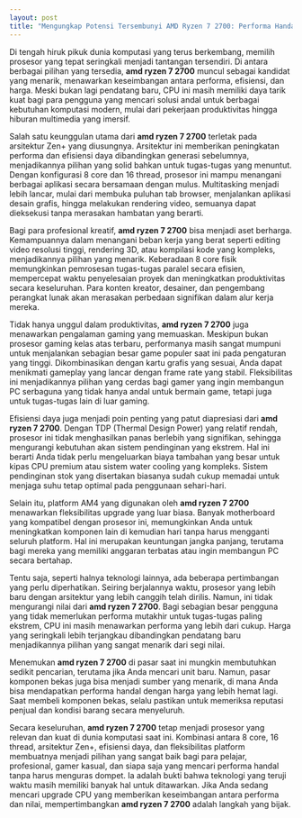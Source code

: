 ```yaml
---
layout: post
title: "Mengungkap Potensi Tersembunyi AMD Ryzen 7 2700: Performa Handal untuk Kebutuhan Modern"
---
```


Di tengah hiruk pikuk dunia komputasi yang terus berkembang, memilih prosesor yang tepat seringkali menjadi tantangan tersendiri. Di antara berbagai pilihan yang tersedia, **amd ryzen 7 2700** muncul sebagai kandidat yang menarik, menawarkan keseimbangan antara performa, efisiensi, dan harga. Meski bukan lagi pendatang baru, CPU ini masih memiliki daya tarik kuat bagi para pengguna yang mencari solusi andal untuk berbagai kebutuhan komputasi modern, mulai dari pekerjaan produktivitas hingga hiburan multimedia yang imersif.

Salah satu keunggulan utama dari **amd ryzen 7 2700** terletak pada arsitektur Zen+ yang diusungnya. Arsitektur ini memberikan peningkatan performa dan efisiensi daya dibandingkan generasi sebelumnya, menjadikannya pilihan yang solid bahkan untuk tugas-tugas yang menuntut. Dengan konfigurasi 8 core dan 16 thread, prosesor ini mampu menangani berbagai aplikasi secara bersamaan dengan mulus. Multitasking menjadi lebih lancar, mulai dari membuka puluhan tab browser, menjalankan aplikasi desain grafis, hingga melakukan rendering video, semuanya dapat dieksekusi tanpa merasakan hambatan yang berarti.

Bagi para profesional kreatif, **amd ryzen 7 2700** bisa menjadi aset berharga. Kemampuannya dalam menangani beban kerja yang berat seperti editing video resolusi tinggi, rendering 3D, atau kompilasi kode yang kompleks, menjadikannya pilihan yang menarik. Keberadaan 8 core fisik memungkinkan pemrosesan tugas-tugas paralel secara efisien, mempercepat waktu penyelesaian proyek dan meningkatkan produktivitas secara keseluruhan. Para konten kreator, desainer, dan pengembang perangkat lunak akan merasakan perbedaan signifikan dalam alur kerja mereka.

Tidak hanya unggul dalam produktivitas, **amd ryzen 7 2700** juga menawarkan pengalaman gaming yang memuaskan. Meskipun bukan prosesor gaming kelas atas terbaru, performanya masih sangat mumpuni untuk menjalankan sebagian besar game populer saat ini pada pengaturan yang tinggi. Dikombinasikan dengan kartu grafis yang sesuai, Anda dapat menikmati gameplay yang lancar dengan frame rate yang stabil. Fleksibilitas ini menjadikannya pilihan yang cerdas bagi gamer yang ingin membangun PC serbaguna yang tidak hanya andal untuk bermain game, tetapi juga untuk tugas-tugas lain di luar gaming.

Efisiensi daya juga menjadi poin penting yang patut diapresiasi dari **amd ryzen 7 2700**. Dengan TDP (Thermal Design Power) yang relatif rendah, prosesor ini tidak menghasilkan panas berlebih yang signifikan, sehingga mengurangi kebutuhan akan sistem pendinginan yang ekstrem. Hal ini berarti Anda tidak perlu mengeluarkan biaya tambahan yang besar untuk kipas CPU premium atau sistem water cooling yang kompleks. Sistem pendinginan stok yang disertakan biasanya sudah cukup memadai untuk menjaga suhu tetap optimal pada penggunaan sehari-hari.

Selain itu, platform AM4 yang digunakan oleh **amd ryzen 7 2700** menawarkan fleksibilitas upgrade yang luar biasa. Banyak motherboard yang kompatibel dengan prosesor ini, memungkinkan Anda untuk meningkatkan komponen lain di kemudian hari tanpa harus mengganti seluruh platform. Hal ini merupakan keuntungan jangka panjang, terutama bagi mereka yang memiliki anggaran terbatas atau ingin membangun PC secara bertahap.

Tentu saja, seperti halnya teknologi lainnya, ada beberapa pertimbangan yang perlu diperhatikan. Seiring berjalannya waktu, prosesor yang lebih baru dengan arsitektur yang lebih canggih telah dirilis. Namun, ini tidak mengurangi nilai dari **amd ryzen 7 2700**. Bagi sebagian besar pengguna yang tidak memerlukan performa mutakhir untuk tugas-tugas paling ekstrem, CPU ini masih menawarkan performa yang lebih dari cukup. Harga yang seringkali lebih terjangkau dibandingkan pendatang baru menjadikannya pilihan yang sangat menarik dari segi nilai.

Menemukan **amd ryzen 7 2700** di pasar saat ini mungkin membutuhkan sedikit pencarian, terutama jika Anda mencari unit baru. Namun, pasar komponen bekas juga bisa menjadi sumber yang menarik, di mana Anda bisa mendapatkan performa handal dengan harga yang lebih hemat lagi. Saat membeli komponen bekas, selalu pastikan untuk memeriksa reputasi penjual dan kondisi barang secara menyeluruh.

Secara keseluruhan, **amd ryzen 7 2700** tetap menjadi prosesor yang relevan dan kuat di dunia komputasi saat ini. Kombinasi antara 8 core, 16 thread, arsitektur Zen+, efisiensi daya, dan fleksibilitas platform membuatnya menjadi pilihan yang sangat baik bagi para pelajar, profesional, gamer kasual, dan siapa saja yang mencari performa handal tanpa harus menguras dompet. Ia adalah bukti bahwa teknologi yang teruji waktu masih memiliki banyak hal untuk ditawarkan. Jika Anda sedang mencari upgrade CPU yang memberikan keseimbangan antara performa dan nilai, mempertimbangkan **amd ryzen 7 2700** adalah langkah yang bijak.
